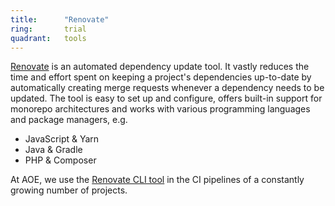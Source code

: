 ```yaml
---
title:      "Renovate"
ring:       trial
quadrant:   tools
---
```


[Renovate](https://github.com/renovatebot/renovate/) is an automated dependency update tool. It vastly reduces the time and effort spent on keeping a project's dependencies up-to-date by automatically creating merge requests whenever a dependency needs to be updated. The tool is easy to set up and configure, offers built-in support for monorepo architectures and works with various programming languages and package managers, e.g.

- JavaScript & Yarn
- Java & Gradle
- PHP & Composer

At AOE, we use the [Renovate CLI tool](https://www.npmjs.com/package/renovate/) in the CI pipelines of a constantly growing number of projects.
